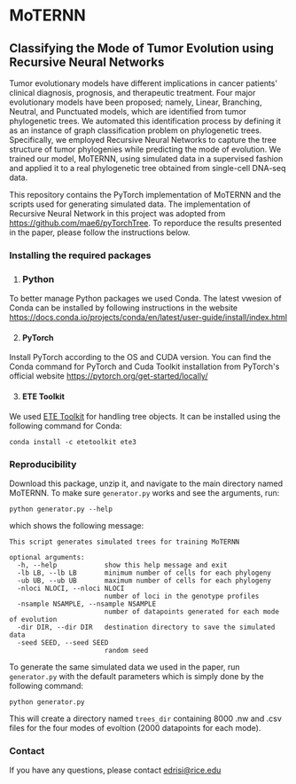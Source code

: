 # MoTERNN 
## Classifying the Mode of Tumor Evolution using Recursive Neural Networks
Tumor evolutionary models have different implications in cancer patients' clinical diagnosis, prognosis, and therapeutic treatment. Four major evolutionary models have been proposed; namely, Linear, Branching, Neutral, and Punctuated models, which are identified from tumor phylogenetic trees. We automated this identification process by defining it as an instance of graph classification problem on phylogenetic trees. Specifically, we employed Recursive Neural Networks to capture the tree structure of tumor phylogenies while predicting the mode of evolution. We trained our model, MoTERNN, using simulated data in a supervised fashion and applied it to a real phylogenetic tree obtained from single-cell DNA-seq data.

This repository contains the PyTorch implementation of MoTERNN and the scripts used for generating simulated data. The implementation of Recursive Neural Network in this project was adopted from https://github.com/mae6/pyTorchTree. To reporduce the results presented in the paper, please follow the instructions below.
### Installing the required packages
1. ### Python
To better manage Python packages we used Conda. The latest vwesion of Conda can be installed by following instructions in the website https://docs.conda.io/projects/conda/en/latest/user-guide/install/index.html

2. #### PyTorch
Install PyTorch according to the OS and CUDA version. You can find the Conda command for PyTorch and Cuda Toolkit installation from PyTorch's official website https://pytorch.org/get-started/locally/

3. #### ETE Toolkit
We used [ETE Toolkit](http://etetoolkit.org) for handling tree objects. It can be installed using the following command for Conda:
```
conda install -c etetoolkit ete3
```
### Reproducibility
Download this package, unzip it, and navigate to the main directory named MoTERNN. 
To make sure `generator.py` works and see the arguments, run:
```
python generator.py --help
```
which shows the following message:
```
This script generates simulated trees for training MoTERNN

optional arguments:
  -h, --help            show this help message and exit
  -lb LB, --lb LB       minimum number of cells for each phylogeny
  -ub UB, --ub UB       maximum number of cells for each phylogeny
  -nloci NLOCI, --nloci NLOCI
                        number of loci in the genotype profiles
  -nsample NSAMPLE, --nsample NSAMPLE
                        number of datapoints generated for each mode of evolution
  -dir DIR, --dir DIR   destination directory to save the simulated data
  -seed SEED, --seed SEED
                        random seed
```
To generate the same simulated data we used in the paper, run `generator.py` with the default parameters which is simply done by the following command:
```
python generator.py
```
This will create a directory named `trees_dir` containing 8000 .nw and .csv files for the four modes of evoltion (2000 datapoints for each mode).
### Contact
If you have any questions, please contact edrisi@rice.edu
